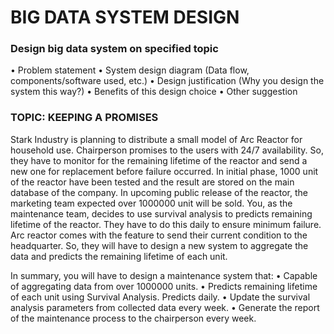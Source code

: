 # BIG DATA SYSTEM DESIGN

### Design big data system on specified topic
• Problem statement
• System design diagram (Data flow, components/software used, etc.)
• Design justification (Why you design the system this way?)
• Benefits of this design choice
• Other suggestion

### TOPIC: KEEPING A PROMISES
Stark Industry is planning to distribute a small model of Arc Reactor for household use.
Chairperson promises to the users with 24/7 availability. So, they have to monitor for the remaining lifetime of the reactor and send a new one for replacement before failure occurred. In initial phase, 1000 unit of the reactor have been tested and the result are stored on the main database of the company. In upcoming public release of the reactor, the marketing team expected over 1000000 unit will be sold. You, as the maintenance team, decides to use survival analysis to predicts remaining lifetime of the reactor. They have to do this daily to ensure minimum failure. Arc reactor comes with the feature to send their
current condition to the headquarter. So, they will have to design a new system to aggregate the data and predicts the remaining lifetime of each unit.

In summary, you will have to design a maintenance system that:
• Capable of aggregating data from over 1000000 units.
• Predicts remaining lifetime of each unit using Survival Analysis. Predicts daily.
• Update the survival analysis parameters from collected data every week.
• Generate the report of the maintenance process to the chairperson every week.